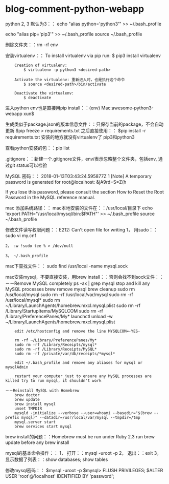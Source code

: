 # blog-comment-python-webapp

python 2, 3 默认为3：：
echo "alias python='python3'" >> ~/.bash_profile

echo "alias pip='pip3'" >> ~/.bash_profile
source ~/.bash_profile



删除文件夹：：rm -rf env

安装virtualenv：：
		To install virtualenv via pip run:
			$ pip3 install virtualenv
		
		Creation of virtualenv:
			$ virtualenv -p python3 <desired-path>
		
		Activate the virtualenv: 重新进入时，也是执行这个命令
			$ source <desired-path>/bin/activate
		
		Deactivate the virtualenv:
			$ deactivate

进入python env也是直接用pip install：：(env) Mac:awesome-python3-webapp xun$

生成类似于package.json的版本信息文件：：只保存当前的package，不会自动更新
		$pip freeze > requirements.txt
之后直接使用：：
		$pip install -r requirements.txt
		安装的地方就没有virtualenv了
		pip3和python3

查看python安装的包：：pip list

.gitignore：：新建一个.gitignore文件，env/表示忽略整个文件夹，包括env, 通过git status可以检验

MySQL 密码：：
2018-01-13T03:43:24.595877Z 1 [Note] A temporary password is 
generated for root@localhost: &jA9rd=S=Z(h

If you lose this password, please consult the section How to Reset the Root Password in the MySQL reference manual.

mac 添加系统路径：：
	mac本地安装的文件在：：/usr/local/目录下
	echo 'export PATH="/usr/local/mysql/bin:$PATH"' >> ~/.bash_profile
	source ~/.bash_profile

修改文件读写权限问题：：E212: Can't open file for writing
	1， 用sudo：：
		sudo vi my.cnf

	2， :w !sudo tee % > /dev/null

	3， ~/.bash_profile

mac下查找文件：：
	sudo find /usr/local -name mysql.sock

mac安装mysql，不要直接安装，用brew install：：否则会找不到sock文件：：
	－－Remove MySQL completely
		ps -ax | grep mysql stop and kill any MySQL processes
		brew remove mysql
		brew cleanup
		sudo rm /usr/local/mysql
		sudo rm -rf /usr/local/var/mysql
		sudo rm -rf /usr/local/mysql*
		sudo rm ~/Library/LaunchAgents/homebrew.mxcl.mysql.plist
		sudo rm -rf /Library/StartupItems/MySQLCOM
		sudo rm -rf /Library/PreferencePanes/My*
		launchctl unload -w ~/Library/LaunchAgents/homebrew.mxcl.mysql.plist
		
		edit /etc/hostconfig and remove the line MYSQLCOM=-YES-

		rm -rf ~/Library/PreferencePanes/My*
		sudo rm -rf /Library/Receipts/mysql*
		sudo rm -rf /Library/Receipts/MySQL*
		sudo rm -rf /private/var/db/receipts/*mysql*

		edit ~/.bash_profile and remove any aliases for mysql or mysqlAdmin

		restart your computer just to ensure any MySQL processes are killed try to run mysql, it shouldn't work

	－－Reinstall MySQL with Homebrew
		brew doctor
		brew update
		brew install mysql
		unset TMPDIR
		mysqld -initialize --verbose --user=whoami --basedir="$(brew --prefix mysql)" --datadir=/usr/local/var/mysql --tmpdir=/tmp
		mysql.server start
		brew services start mysql

brew install的问题：：Homebrew must be run under Ruby 2.3
	run brew update before any brew install

mysql的基本命令操作：：
	1， 打开：：mysql -uroot -p
	2， 退出：：exit
	3， 显示数据了列表：：show databases; show tables

修改mysql密码：：
	$mysql -uroot -p
	$mysql> FLUSH PRIVILEGES;
	$ALTER USER 'root'@'localhost' IDENTIFIED BY 'password';













